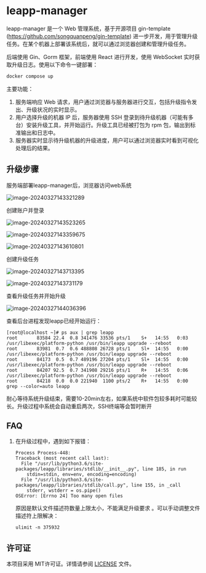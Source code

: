 # leapp-manager

leapp-manager 是一个 Web 管理系统，基于开源项目 gin-template (https://github.com/songquanpeng/gin-template) 进一步开发，用于管理升级任务。在某个机器上部署该系统后，就可以通过浏览器创建和管理升级任务。

后端使用 Gin、Gorm 框架，前端使用 React 进行开发，使用 WebSocket 实时获取升级日志。使用以下命令一键部署：

```bash
docker compose up
```

主要功能：

1. 服务端响应 Web 请求，用户通过浏览器与服务器进行交互，包括升级指令发出、升级状况的实时显示。
2. 用户选择升级的机器 IP 后，服务器使用 SSH 登录到待升级机器（可能有多台）安装升级工具，并开始运行。升级工具已经被打包为 rpm 包，输出到标准输出和日志中。
3. 服务器实时显示待升级机器的升级进度，用户可以通过浏览器实时看到可视化处理后的结果。

## 升级步骤

服务端部署leapp-manager后，浏览器访问web系统

![image-20240327143321289](./docs/assets/image-20240327143321289.png)

创建账户并登录

![image-20240327143523265](./docs/assets/image-20240327143523265.png)

![image-20240327143359675](./docs/assets/image-20240327143359675.png)

![image-20240327143610801](./docs/assets/image-20240327143610801.png)

创建升级任务

![image-20240327143713395](./docs/assets/image-20240327143713395.png)

![image-20240327143731179](./docs/assets/image-20240327143731179.png)

查看升级任务并开始升级

![image-20240327144036396](./docs/assets/image-20240327144036396.png)

查看后台进程发现leapp已经开始运行：

```shell
[root@localhost ~]# ps aux | grep leapp
root       83584 22.4  0.8 341476 33536 pts/1    S+   14:55   0:03 /usr/libexec/platform-python /usr/bin/leapp upgrade --reboot
root       83981  0.7  0.6 488808 26728 pts/1    Sl+  14:55   0:00 /usr/libexec/platform-python /usr/bin/leapp upgrade --reboot
root       84173  0.5  0.7 489196 27204 pts/1    Sl+  14:55   0:00 /usr/libexec/platform-python /usr/bin/leapp upgrade --reboot
root       84207 92.5  0.7 341908 29216 pts/1    R+   14:55   0:06 /usr/libexec/platform-python /usr/bin/leapp upgrade --reboot
root       84218  0.0  0.0 221940  1100 pts/2    R+   14:55   0:00 grep --color=auto leapp
```

耐心等待系统升级结束，需要10-20min左右，如果系统中软件包较多耗时可能较长。升级过程中系统会自动重启两次，SSH终端等会暂时断开

## FAQ

1. 在升级过程中，遇到如下报错：

   ```shell
   Process Process-448:
   Traceback (most recent call last):
     File "/usr/lib/python3.6/site-packages/leapp/libraries/stdlib/__init__.py", line 185, in run
       stdin=stdin, env=env, encoding=encoding)
     File "/usr/lib/python3.6/site-packages/leapp/libraries/stdlib/call.py", line 155, in _call
       stderr, wstderr = os.pipe()
   OSError: [Errno 24] Too many open files
   ```

   原因是默认文件描述符数量上限太小，不能满足升级要求 。可以手动调整文件描述符上限解决：

   ```shell
   ulimit -n 375932
   ```

   

## 许可证

本项目采用 MIT许可证。详情请参阅 [LICENSE](./LICENSE) 文件。